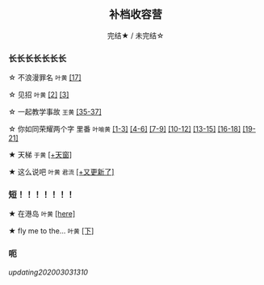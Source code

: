 ## <center> 补档收容营</center>
<center> 完结★ / 未完结☆ </center>

### 长长长长长长长

☆ 不浪漫罪名 `叶黄`  <a href="https://write.as/ayunn/bu-lang-man-zui-ming-17" target="_blank">[17]</a>

☆ 见招 `叶黄`  <a href="https://write.as/ayunn/jian-zhao-2" target="_blank">[2]</a>  <a href="https://write.as/ayunn/jian-zhao-3" target="_blank">[3]</a> 

☆ 一起教学事故 `王黄` <a href="https://write.as/ayunn/qi-jiao-xue-shi-gu-353637" target="_blank">[35-37]</a>

☆ 你如同荣耀两个字 里番 `叶喻黄`   <a href="https://write.as/ayunn/san-jiao-123" target="_blank">[1-3]</a> <a href="https://write.as/ayunn/san-jiao-456" target="_blank">[4-6]</a> <a href="https://write.as/ayunn/san-jiao-789" target="_blank">[7-9]</a> <a href="https://write.as/ayunn/san-jiao-101112" target="_blank">[10-12]</a> <a href="https://write.as/ayunn/san-jiao-131415" target="_blank">[13-15]</a> <a href="https://write.as/ayunn/san-jiao-161718" target="_blank">[16-18]</a> <a href="https://write.as/ayunn/san-jiao-192021" target="_blank">[19-21]</a>

★ 天梯 `于黄`  <a href="https://write.as/ayunn/tian-chuang" target="_blank">[+天窗]</a>

★ 这么说吧 `叶黄` `君流`   <a href="https://write.as/ayunn/you-geng-xin-liao" target="_blank">[+又更新了]</a>

### 短！！！！！！！
★ 在港岛 `叶黄`   <a href="https://write.as/ayunn/zai-gang-dao" target="_blank">[here]</a>

★ fly me to the... `叶黄`   <a href="https://write.as/ayunn/fly-me-to-the" target="_blank">[下]</a>

### 呃

*updating202003031310*

